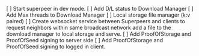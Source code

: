 [ ] Start superpeer in dev mode. 
[ ] Add D/L status to Download Manager
[ ] Add Max threads to Download Manager
[ ] Local storage file manager (k:v paired)
[ ] Create websocket service between Superpeers and clients to request neighbors within same broadcast network add a file to the download manager to local storage and serve.
[ ] Add ProofOfStorage and ProofOfSeed signing to server side
[ ] Add ProofOfStorage and ProofOfSeed signing to logged in client.

